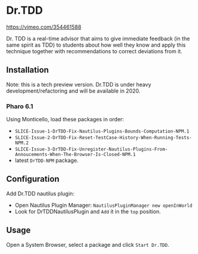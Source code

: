 # Dr.TDD
https://vimeo.com/354461588

Dr. TDD is a real-time advisor that aims to give immediate feedback (in the same spirit as TDD) to students about how well they know and apply this technique together with recommendations to correct deviations from it.

## Installation

Note: this is a tech preview version. Dr.TDD is under heavy development/refactoring and will be available in 2020.

### Pharo 6.1
Using Monticello, load these packages in order:
* `SLICE-Issue-1-DrTDD-Fix-Nautilus-Plugins-Bounds-Computation-NPM.1`
* `SLICE-Issue-2-DrTDD-Fix-Reset-TestCase-History-When-Running-Tests-NPM.2`
* `SLICE-Issue-3-DrTDD-Fix-Unregister-Nautilus-Plugins-From-Annoucements-When-The-Browser-Is-Closed-NPM.1`
* latest `DrTDD-NPM` package.

## Configuration
Add Dr.TDD nautilus plugin:
* Open Nautilus Plugin Manager: `NautilusPluginManager new openInWorld`
* Look for DrTDDNautilusPlugin and `Add` it in the `top` position.

## Usage
Open a System Browser, select a package and click `Start Dr.TDD`.